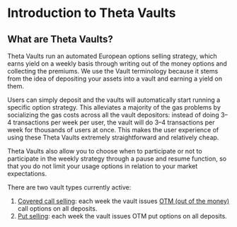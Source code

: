 # Introduction to Theta Vaults

## What are Theta Vaults?

Theta Vaults run an automated European options selling strategy, which earns yield on a weekly basis through writing out of the money options and collecting the premiums. We use the Vault terminology because it stems from the idea of depositing your assets into a vault and earning a yield on them.

Users can simply deposit and the vaults will automatically start running a specific option strategy. This alleviates a majority of the gas problems by socializing the gas costs across all the vault depositors: instead of doing 3–4 transactions per week per user, the vault will do 3–4 transactions per week for thousands of users at once. This makes the user experience of using these Theta Vaults extremely straightforward and relatively cheap.

Theta Vaults also allow you to choose when to participate or not to participate in the weekly strategy through a pause and resume function, so that you do not limit your usage options in relation to your market expectations.

There are two vault types currently active:

1. [Covered call selling](https://www.investopedia.com/terms/c/coveredcall.asp): each week the vault issues [OTM (out of the money)](https://www.investopedia.com/terms/o/outofthemoney.asp) call options on all deposits.
2. [Put selling](https://www.investopedia.com/terms/p/putoption.asp): each week the vault issues OTM put options on all deposits.
